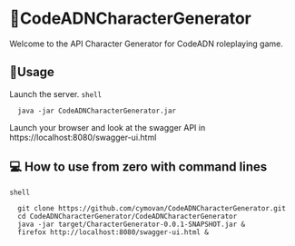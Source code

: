 # 🧬CodeADNCharacterGenerator
Welcome to the API Character Generator for CodeADN roleplaying game.

## 📝Usage
Launch the server.
`shell`
```shell 
  java -jar CodeADNCharacterGenerator.jar
```
Launch your browser and look at the swagger API in https://localhost:8080/swagger-ui.html

## 💻 How to use from zero with command lines
`shell`
```shell
  git clone https://github.com/cymovan/CodeADNCharacterGenerator.git
  cd CodeADNCharacterGenerator/CodeADNCharacterGenerator
  java -jar target/CharacterGenerator-0.0.1-SNAPSHOT.jar &
  firefox http://localhost:8080/swagger-ui.html &
```
